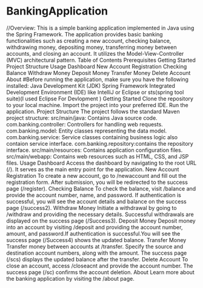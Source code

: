 # BankingApplication
  //Overview: This is a simple banking application implemented in Java using the Spring Framework. The application provides basic banking functionalities such as creating a new account, checking balance, withdrawing money, depositing money, transferring money between accounts, and closing an account. It utilizes the Model-View-Controller (MVC) architectural pattern. <!-------------------------------------------------------------------------------------------------------------------------------------> Table of Contents Prerequisites Getting Started Project Structure Usage Dashboard New Account Registration Checking Balance Withdraw Money Deposit Money Transfer Money Delete Account About <!--------------------------------------------------------------------------------------------------------------------------------------> #Before running the application, make sure you have the following installed:  Java Development Kit (JDK) Spring Framework Integrated Development Environment (IDE) like IntelliJ or Eclipse or sts(spring tool suite)(I used Eclipse For Devlopment ) Getting Started Clone the repository to your local machine. Import the project into your preferred IDE. Run the application. Project Structure <!-------------------------------------------------------------------------------------------------------------------------------------> The project follows the standard Maven project structure: src/main/java: Contains Java source code. com.banking.controller: Controllers for handling web requests. com.banking.model: Entity classes representing the data model. com.banking.service: Service classes containing business logic also contaion service interface. com.banking.repository:contains the repository interface. src/main/resources: Contains application configuration files. src/main/webapp: Contains web resources such as HTML, CSS, and JSP files. <!-------------------------------------------------------------------------------------------------------------------------------------> Usage Dashboard Access the dashboard by navigating to the root URL (/). It serves as the main entry point for the application.  New Account Registration To create a new account, go to /newaccount and fill out the registration form. After submission, you will be redirected to the success page (/register).  Checking Balance To check the balance, visit /balance and provide the account number, name, and password. If authentication is successful, you will see the account details and balance on the success page (/success2).  Withdraw Money Initiate a withdrawal by going to /withdraw and providing the necessary details. Successful withdrawals are displayed on the success page (/Success3).  Deposit Money Deposit money into an account by visiting /deposit and providing the account number, amount, and password.If authentication is successful.You will see the success page (/Success4) shows the updated balance.  Transfer Money Transfer money between accounts at /transfer. Specify the source and destination account numbers, along with the amount. The success page (/scs) displays the updated balance after the transfer.  Delete Account To close an account, access /closeacnt and provide the account number. The success page (/sc) confirms the account deletion.  About Learn more about the banking application by visiting the /about page.  <!--This Is The End------------------------------------------------------------------------------------------------->
